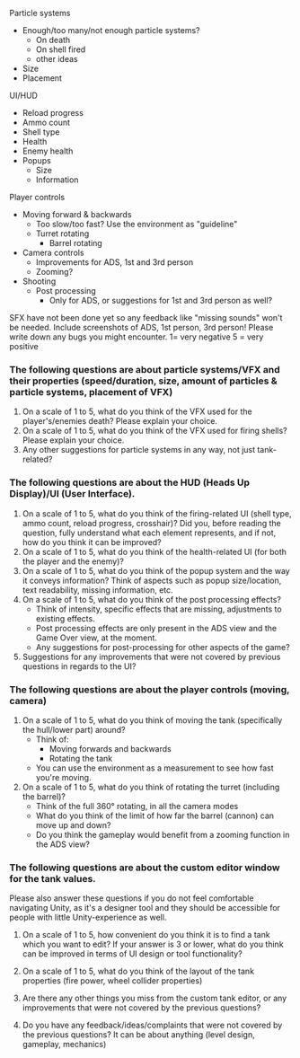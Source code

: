 Particle systems
- Enough/too many/not enough particle systems?
	- On death
	- On shell fired
	- other ideas
- Size
- Placement

UI/HUD
 - Reload progress
 - Ammo count
 - Shell type
 - Health
 - Enemy health
 - Popups
	 - Size
	 - Information

Player controls
- Moving forward & backwards
	- Too slow/too fast? Use the environment as "guideline"
	- Turret rotating
		- Barrel rotating
- Camera controls
	- Improvements for ADS, 1st and 3rd person
	- Zooming?
- Shooting
	- Post processing
		- Only for ADS, or suggestions for 1st and 3rd person as well?


SFX have not been done yet so any feedback like "missing sounds" won't be needed.
Include screenshots of ADS, 1st person, 3rd person!
Please write down any bugs you might encounter.
1= very negative
5 = very positive
### The following questions are about particle systems/VFX and their properties (speed/duration, size, amount of particles & particle systems, placement of VFX)
1. On a scale of 1 to 5, what do you think of the VFX used for the player's/enemies death?
	Please explain your choice.
2. On a scale of 1 to 5, what do you think of the VFX used for firing shells?
	Please explain your choice.
3. Any other suggestions for particle systems in any way, not just tank-related?

### The following questions are about the HUD (Heads Up Display)/UI (User Interface).
1. On a scale of 1 to 5, what do you think of the firing-related UI (shell type, ammo count, reload progress, crosshair)?
	Did you, before reading the question, fully understand what each element represents, and if not, how do you think it can be improved?
2. On a scale of 1 to 5, what do you think of the health-related UI (for both the player and the enemy)?
3. On a scale of 1 to 5, what do you think of the popup system and the way it conveys information?
	Think of aspects such as popup size/location, text readability, missing information, etc.
4. On a scale of 1 to 5, what do you think of the post processing effects?
	 - Think of intensity, specific effects that are missing, adjustments to existing effects.
	 - Post processing effects are only present in the ADS view and the Game Over view, at the moment.
	 - Any suggestions for post-processing for other aspects of the game?
1. Suggestions for any improvements that were not covered by previous questions in regards to the UI?


### The following questions are about the player controls (moving, camera)
1. On a scale of 1 to 5, what do you think of moving the tank (specifically the hull/lower part) around?
	- Think of:
		- Moving forwards and backwards
		- Rotating the tank
	- You can use the environment as a measurement to see how fast you're moving.
2. On a scale of 1 to 5, what do you think of rotating the turret (including the barrel)?
	 - Think of the full 360° rotating, in all the camera modes
	 - What do you think of the limit of how far the barrel (cannon) can move up and down?
	 - Do you think the gameplay would benefit from a zooming function in the ADS view?

### The following questions are about the custom editor window for the tank values.
Please also answer these questions if you do not feel comfortable navigating Unity, as it's a designer tool and they should be accessible for people with little Unity-experience as well.
1. On a scale of 1 to 5, how convenient do you think it is to find a tank which you want to edit?
    If your answer is 3 or lower, what do you think can be improved in terms of UI design or tool functionality?
2. On a scale of 1 to 5, what do you think of the layout of the tank properties (fire power, wheel collider properties)
3. Are there any other things you miss from the custom tank editor, or any improvements that were not covered by the previous questions?


1. Do you have any feedback/ideas/complaints that were not covered by the previous questions? It can be about anything (level design, gameplay, mechanics)